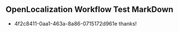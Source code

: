 ## OpenLocalization Workflow Test MarkDown
* 4f2c8411-0aa1-463a-8a86-0715172d961e thanks!

<!--HONumber=Aug16_HO3-->


